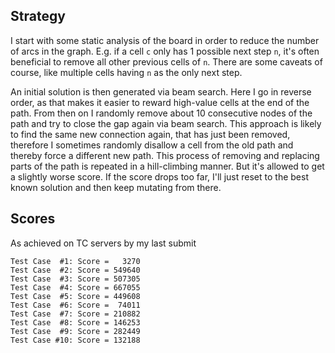 ## Strategy
I start with some static analysis of the board in order to reduce the number of arcs in the graph. E.g. if a cell `c` only has 1 possible next step `n`, it's often beneficial to remove all other previous cells of `n`. There are some caveats of course, like multiple cells having `n` as the only next step.

An initial solution is then generated via beam search. Here I go in reverse order, as that makes it easier to reward high-value cells at the end of the path.
From then on I randomly remove about 10 consecutive nodes of the path and try to close the gap again via beam search. This approach is likely to find the same new connection again, that has just been removed, therefore I sometimes randomly disallow a cell from the old path and thereby force a different new path.
This process of removing and replacing parts of the path is repeated in a hill-climbing manner. But it's allowed to get a slightly worse score. If the score drops too far, I'll just reset to the best known solution and then keep mutating from there.


## Scores
As achieved on TC servers by my last submit
```
Test Case  #1: Score =   3270
Test Case  #2: Score = 549640
Test Case  #3: Score = 507305
Test Case  #4: Score = 667055
Test Case  #5: Score = 449608
Test Case  #6: Score =  74011
Test Case  #7: Score = 210882
Test Case  #8: Score = 146253
Test Case  #9: Score = 282449
Test Case #10: Score = 132188
```
